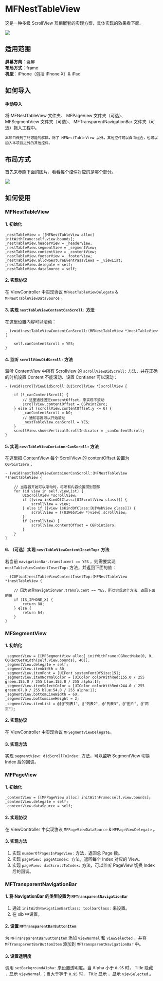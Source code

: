 # MFNestTableView

这是一种多级 ScrollView 互相嵌套的实现方案，具体实现的效果看下面。

![](https://raw.githubusercontent.com/lmf12/MFNestTableView/master/image1.gif)

## 适用范围

**屏幕方向**：竖屏  
**布局方式**：frame  
**机型**：iPhone（包括 iPhone X）& iPad

## 如何导入

#### 手动导入

将 MFNestTableView 文件夹、 MFPageView 文件夹（可选）、 MFSegmentView 文件夹（可选）、 MFTransparentNavigationBar 文件夹（可选）拖入工程中。

`
本项目做到了尽可能的解耦，除了 MFNestTableView 以外，其他控件可以自由组合，也可以加入本项目之外的其他控件。
`

## 布局方式

首先来参照下面的图片，看看每个控件对应的是哪个部分。

![](https://raw.githubusercontent.com/lmf12/MFNestTableView/master/image2.jpg)

## 如何使用

### MFNestTableView

#### 1. 初始化

```objc
_nestTableView = [[MFNestTableView alloc] initWithFrame:self.view.bounds];
_nestTableView.headerView = _headerView;
_nestTableView.segmentView = _segmentView;
_nestTableView.contentView = _contentView;
_nestTableView.footerView = _footerView;
_nestTableView.allowGestureEventPassViews = _viewList;
_nestTableView.delegate = self;
_nestTableView.dataSource = self;
```

#### 2. 实现协议

在 ViewController 中实现协议 `MFNestTableViewDelegate` & `MFNestTableViewDataSource` 。

#### 3. 实现 `nestTableViewContentCanScroll:` 方法

在这里设置内容可以滚动：

```objc
- (void)nestTableViewContentCanScroll:(MFNestTableView *)nestTableView {
    
    self.canContentScroll = YES;
}
```

#### 4. 监听 `scrollViewDidScroll:` 方法

监听 ContentView 中所有 Scrollview 的 `scrollViewDidScroll:` 方法，并在正确的时机设置 Content 不能滚动、设置 Contianer 可以滚动：

```objc
- (void)scrollViewDidScroll:(UIScrollView *)scrollView {
    
    if (!_canContentScroll) {
        // 这里通过固定contentOffset，来实现不滚动
        scrollView.contentOffset = CGPointZero;
    } else if (scrollView.contentOffset.y <= 0) {
        _canContentScroll = NO;
        // 通知容器可以开始滚动
        _nestTableView.canScroll = YES;
    }
    scrollView.showsVerticalScrollIndicator = _canContentScroll;
}
```

#### 5. 实现 `nestTableViewContainerCanScroll:` 方法

在这里把 ContentView 每个 ScrollView 的 contentOffset 设置为 `CGPointZero`：

```objc
- (void)nestTableViewContainerCanScroll:(MFNestTableView *)nestTableView {
 
    // 当容器开始可以滚动时，将所有内容设置回到顶部
    for (id view in self.viewList) {
        UIScrollView *scrollView;
        if ([view isKindOfClass:[UIScrollView class]]) {
            scrollView = view;
        } else if ([view isKindOfClass:[UIWebView class]]) {
            scrollView = ((UIWebView *)view).scrollView;
        }
        if (scrollView) {
            scrollView.contentOffset = CGPointZero;
        }
    }
}
```

#### 6. （可选）实现 `nestTableViewContentInsetTop:` 方法

若当前 `navigationBar.translucent == YES` ，则需要实现 `nestTableViewContentInsetTop:` 方法，并返回下面的值：

```objc
- (CGFloat)nestTableViewContentInsetTop:(MFNestTableView *)nestTableView {
    
    // 因为这里navigationBar.translucent == YES，所以实现这个方法，返回下面的值
    if (IS_IPHONE_X) {
        return 88;
    } else {
        return 64;
    }
}
```

### MFSegmentView

#### 1. 初始化

```objc
_segmentView = [[MFSegmentView alloc] initWithFrame:CGRectMake(0, 0, CGRectGetWidth(self.view.bounds), 40)];
_segmentView.delegate = self;
_segmentView.itemWidth = 80;
_segmentView.itemFont = [UIFont systemFontOfSize:15];
_segmentView.itemNormalColor = [UIColor colorWithRed:155.0 / 255 green:155.0 / 255 blue:155.0 / 255 alpha:1];
_segmentView.itemSelectColor = [UIColor colorWithRed:244.0 / 255 green:67.0 / 255 blue:54.0 / 255 alpha:1];
_segmentView.bottomLineWidth = 60;
_segmentView.bottomLineHeight = 2;
_segmentView.itemList = @[@"列表1", @"列表2", @"列表3", @"图片", @"网页"];
```

#### 2. 实现协议

在 ViewController 中实现协议 `MFSegmentViewDelegate`。

#### 3. 实现方法

实现 `segmentView: didScrollToIndex:` 方法，可以监听 SegmentView 切换 Index 后的回调。

### MFPageView

#### 1. 初始化

```objc
_contentView = [[MFPageView alloc] initWithFrame:self.view.bounds];
_contentView.delegate = self;
_contentView.dataSource = self;
```

#### 2. 实现协议

在 ViewController 中实现协议 `MFPageViewDataSource` & `MFPageViewDelegate` 。

#### 3. 实现方法

1. 实现 `numberOfPagesInPageView:` 方法，返回总 Page 数。
2. 实现 `pageView: pageAtIndex:` 方法，返回每个 Index 对应的 View。
3. 实现 `pageView: didScrollToIndex:` 方法，可以监听 PageView 切换 Index 后的回调。


### MFTransparentNavigationBar


#### 1. 将 NavigationBar 的类型设置为 `MFTransparentNavigationBar`

1. 通过 `initWithNavigationBarClass: toolbarClass:` 来设置。
2. 在 xib 中设置。

#### 2. 设置 `MFTransparentBarButtonItem`

为 `MFTransparentBarButtonItem` 添加 `viewNormal` 和 `viewSelected` ，并将 `MFTransparentBarButtonItem` 添加到 `MFTransparentNavigationBar` 中。

#### 3. 设置透明度 

调用 `setBackgroundAlpha:` 来设置透明度。当 Alpha 小于 `0.95` 时， Title 隐藏 ，显示 `viewNormal` ；当大于等于 `0.95` 时， Title 显示 ，显示 `viewSelected` 。
